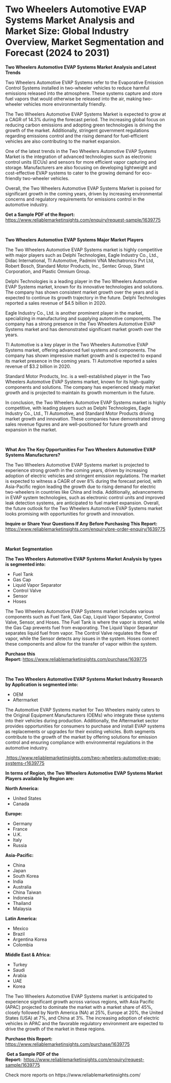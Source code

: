 <p><h1>Two Wheelers Automotive EVAP Systems Market Analysis and Market Size: Global Industry Overview, Market Segmentation and Forecast (2024 to 2031)</h1></p><p><strong>Two Wheelers Automotive EVAP Systems Market Analysis and Latest Trends</strong></p>
<p><p>Two Wheelers Automotive EVAP Systems refer to the Evaporative Emission Control Systems installed in two-wheeler vehicles to reduce harmful emissions released into the atmosphere. These systems capture and store fuel vapors that would otherwise be released into the air, making two-wheeler vehicles more environmentally friendly.</p><p>The Two Wheelers Automotive EVAP Systems Market is expected to grow at a CAGR of 14.3% during the forecast period. The increasing global focus on reducing carbon emissions and adopting green technologies is driving the growth of the market. Additionally, stringent government regulations regarding emissions control and the rising demand for fuel-efficient vehicles are also contributing to the market expansion.</p><p>One of the latest trends in the Two Wheelers Automotive EVAP Systems Market is the integration of advanced technologies such as electronic control units (ECUs) and sensors for more efficient vapor capturing and storage. Manufacturers are also focusing on developing lightweight and cost-effective EVAP systems to cater to the growing demand for eco-friendly two-wheeler vehicles.</p><p>Overall, the Two Wheelers Automotive EVAP Systems Market is poised for significant growth in the coming years, driven by increasing environmental concerns and regulatory requirements for emissions control in the automotive industry.</p></p>
<p><strong>Get a Sample PDF of the Report:&nbsp;</strong> <a href="https://www.reliablemarketinsights.com/enquiry/request-sample/1639775">https://www.reliablemarketinsights.com/enquiry/request-sample/1639775</a></p>
<p>&nbsp;</p>
<p><strong>Two Wheelers Automotive EVAP Systems Major Market Players</strong></p>
<p><p>The Two Wheelers Automotive EVAP Systems market is highly competitive with major players such as Delphi Technologies, Eagle Industry Co., Ltd., Didac International, TI Automotive, Padmini VNA Mechatronics Pvt Ltd, Robert Bosch, Standard Motor Products, Inc., Sentec Group, Stant Corporation, and Plastic Omnium Group.</p><p>Delphi Technologies is a leading player in the Two Wheelers Automotive EVAP Systems market, known for its innovative technologies and solutions. The company has shown consistent market growth over the years and is expected to continue its growth trajectory in the future. Delphi Technologies reported a sales revenue of $4.5 billion in 2020.</p><p>Eagle Industry Co., Ltd. is another prominent player in the market, specializing in manufacturing and supplying automotive components. The company has a strong presence in the Two Wheelers Automotive EVAP Systems market and has demonstrated significant market growth over the years.</p><p>TI Automotive is a key player in the Two Wheelers Automotive EVAP Systems market, offering advanced fuel systems and components. The company has shown impressive market growth and is expected to expand its market presence in the coming years. TI Automotive reported a sales revenue of $3.2 billion in 2020.</p><p>Standard Motor Products, Inc. is a well-established player in the Two Wheelers Automotive EVAP Systems market, known for its high-quality components and solutions. The company has experienced steady market growth and is projected to maintain its growth momentum in the future.</p><p>In conclusion, the Two Wheelers Automotive EVAP Systems market is highly competitive, with leading players such as Delphi Technologies, Eagle Industry Co., Ltd., TI Automotive, and Standard Motor Products driving market growth and innovation. These companies have demonstrated strong sales revenue figures and are well-positioned for future growth and expansion in the market.</p></p>
<p>&nbsp;</p>
<p><strong>What Are The Key Opportunities For Two Wheelers Automotive EVAP Systems Manufacturers?</strong></p>
<p><p>The Two Wheelers Automotive EVAP Systems market is projected to experience strong growth in the coming years, driven by increasing adoption of electric vehicles and stringent emission regulations. The market is expected to witness a CAGR of over 8% during the forecast period, with Asia-Pacific region leading the growth due to rising demand for electric two-wheelers in countries like China and India. Additionally, advancements in EVAP system technologies, such as electronic control units and improved leak detection systems, are anticipated to fuel market expansion. Overall, the future outlook for the Two Wheelers Automotive EVAP Systems market looks promising with opportunities for growth and innovation.</p></p>
<p><strong>Inquire or Share Your Questions If Any Before Purchasing This Report:</strong> <a href="https://www.reliablemarketinsights.com/enquiry/pre-order-enquiry/1639775">https://www.reliablemarketinsights.com/enquiry/pre-order-enquiry/1639775</a></p>
<p>&nbsp;</p>
<p><strong>Market Segmentation</strong></p>
<p><strong>The Two Wheelers Automotive EVAP Systems Market Analysis by types is segmented into:</strong></p>
<p><ul><li>Fuel Tank</li><li>Gas Cap</li><li>Liquid Vapor Separator</li><li>Control Valve</li><li>Sensor</li><li>Hoses</li></ul></p>
<p><p>The Two Wheelers Automotive EVAP Systems market includes various components such as Fuel Tank, Gas Cap, Liquid Vapor Separator, Control Valve, Sensor, and Hoses. The Fuel Tank is where the vapor is stored, while the Gas Cap prevents fuel from evaporating. The Liquid Vapor Separator separates liquid fuel from vapor. The Control Valve regulates the flow of vapor, while the Sensor detects any issues in the system. Hoses connect these components and allow for the transfer of vapor within the system.</p></p>
<p><strong>Purchase this Report:&nbsp;</strong><a href="https://www.reliablemarketinsights.com/purchase/1639775">https://www.reliablemarketinsights.com/purchase/1639775</a></p>
<p>&nbsp;</p>
<p><strong>The Two Wheelers Automotive EVAP Systems Market Industry Research by Application is segmented into:</strong></p>
<p><ul><li>OEM</li><li>Aftermarket</li></ul></p>
<p><p>The Automotive EVAP Systems market for Two Wheelers mainly caters to the Original Equipment Manufacturers (OEMs) who integrate these systems into their vehicles during production. Additionally, the Aftermarket sector provides opportunities for consumers to purchase and install EVAP systems as replacements or upgrades for their existing vehicles. Both segments contribute to the growth of the market by offering solutions for emission control and ensuring compliance with environmental regulations in the automotive industry.</p></p>
<p><a href="https://www.reliablemarketinsights.com/two-wheelers-automotive-evap-systems-r1639775">&nbsp;https://www.reliablemarketinsights.com/two-wheelers-automotive-evap-systems-r1639775</a></p>
<p><strong>In terms of Region, the Two Wheelers Automotive EVAP Systems Market Players available by Region are:</strong></p>
<p>
    <p> <strong> North America: </strong>
        <ul>
            <li>United States</li>
            <li>Canada</li>
        </ul>
        </p> 
    <p> <strong> Europe: </strong>
        <ul>
            <li>Germany</li>
            <li>France</li>
            <li>U.K.</li>
            <li>Italy</li>
            <li>Russia</li>
        </ul>
        </p> 
    <p> <strong> Asia-Pacific: </strong>
        <ul>
            <li>China</li>
            <li>Japan</li>
            <li>South Korea</li>
            <li>India</li>
            <li>Australia</li>
            <li>China Taiwan</li>
            <li>Indonesia</li>
            <li>Thailand</li>
            <li>Malaysia</li>
        </ul>
        </p> 
    <p> <strong> Latin America: </strong>
        <ul>
            <li>Mexico</li>
            <li>Brazil</li>
            <li>Argentina Korea</li>
            <li>Colombia</li>
        </ul>
        </p> 
    <p> <strong> Middle East & Africa: </strong>
        <ul>
            <li>Turkey</li>
            <li>Saudi</li>
            <li>Arabia</li>
            <li>UAE</li>
            <li>Korea</li>
        </ul>
    </p>
    </p>
<p><p>The Two Wheelers Automotive EVAP Systems market is anticipated to experience significant growth across various regions, with Asia Pacific (APAC) projected to dominate the market with a market share of 45%, closely followed by North America (NA) at 25%, Europe at 20%, the United States (USA) at 7%, and China at 3%. The increasing adoption of electric vehicles in APAC and the favorable regulatory environment are expected to drive the growth of the market in these regions.</p></p>
<p><strong>Purchase this Report: </strong><a href="https://www.reliablemarketinsights.com/purchase/1639775">https://www.reliablemarketinsights.com/purchase/1639775</a></p>
<p>&nbsp;<strong>Get a Sample PDF of the Report:&nbsp;&nbsp;</strong><a href="https://www.reliablemarketinsights.com/enquiry/request-sample/1639775">https://www.reliablemarketinsights.com/enquiry/request-sample/1639775</a></p>
<p><strong></strong></p>
<p>Check more reports on https://www.reliablemarketinsights.com/</p>